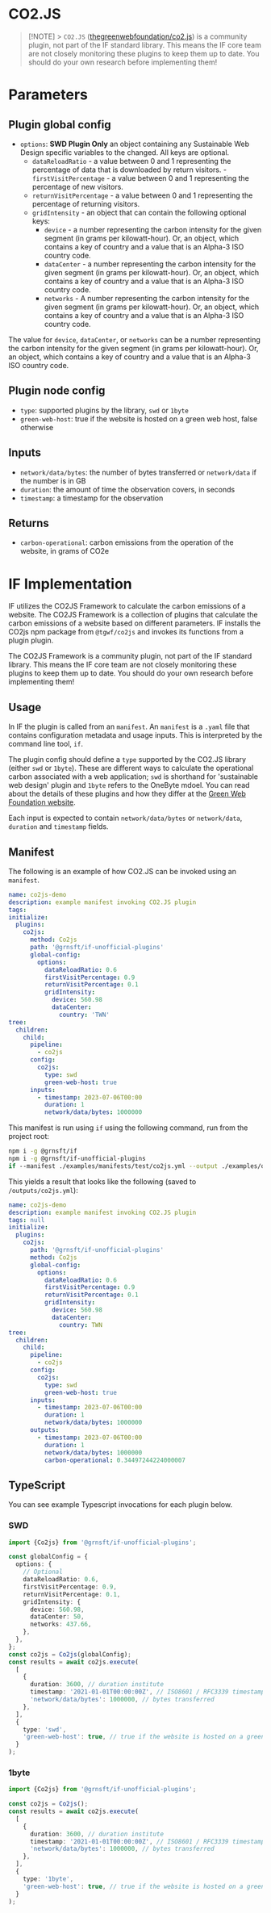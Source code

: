 # CO2.JS

> [!NOTE] > `CO2.JS` ([thegreenwebfoundation/co2.js](https://github.com/thegreenwebfoundation/co2.js)) is a community plugin, not part of the IF standard library. This means the IF core team are not closely monitoring these plugins to keep them up to date. You should do your own research before implementing them!

# Parameters

## Plugin global config

- `options`: **SWD Plugin Only** an object containing any Sustainable Web Design specific variables to the changed. All keys are optional.
  - `dataReloadRatio` - a value between 0 and 1 representing the percentage of data that is downloaded by return visitors. -`firstVisitPercentage` - a value between 0 and 1 representing the percentage of new visitors.
  - `returnVisitPercentage` - a value between 0 and 1 representing the percentage of returning visitors.
  - `gridIntensity` - an object that can contain the following optional keys:
    - `device` - a number representing the carbon intensity for the given segment (in grams per kilowatt-hour). Or, an object, which contains a key of country and a value that is an Alpha-3 ISO country code.
    - `dataCenter` - a number representing the carbon intensity for the given segment (in grams per kilowatt-hour). Or, an object, which contains a key of country and a value that is an Alpha-3 ISO country code.
    - `networks` - A number representing the carbon intensity for the given segment (in grams per kilowatt-hour). Or, an object, which contains a key of country and a value that is an Alpha-3 ISO country code.

The value for `device`, `dataCenter`, or `networks` can be a number representing the carbon intensity for the given segment (in grams per kilowatt-hour). Or, an object, which contains a key of country and a value that is an Alpha-3 ISO country code.

## Plugin node config

- `type`: supported plugins by the library, `swd` or `1byte`
- `green-web-host`: true if the website is hosted on a green web host, false otherwise

## Inputs

- `network/data/bytes`: the number of bytes transferred or `network/data` if the number is in GB
- `duration`: the amount of time the observation covers, in seconds
- `timestamp`: a timestamp for the observation

## Returns

- `carbon-operational`: carbon emissions from the operation of the website, in grams of CO2e

# IF Implementation

IF utilizes the CO2JS Framework to calculate the carbon emissions of a website. The CO2JS Framework is a collection of plugins that calculate the carbon emissions of a website based on different parameters. IF installs the CO2js npm package from `@tgwf/co2js` and invokes its functions from a plugin plugin.

The CO2JS Framework is a community plugin, not part of the IF standard library. This means the IF core team are not closely monitoring these plugins to keep them up to date. You should do your own research before implementing them!

## Usage

In IF the plugin is called from an `manifest`. An `manifest` is a `.yaml` file that contains configuration metadata and usage inputs. This is interpreted by the command line tool, `if`.

The plugin config should define a `type` supported by the CO2.JS library (either `swd` or `1byte`). These are different ways to calculate the operational carbon associated with a web application; `swd` is shorthand for 'sustainable web design' plugin and `1byte` refers to the OneByte mdoel. You can read about the details of these plugins and how they differ at the [Green Web Foundation website](https://developers.thegreenwebfoundation.org/co2js/explainer/methodologies-for-calculating-website-carbon/).

Each input is expected to contain `network/data/bytes` or `network/data`, `duration` and `timestamp` fields.

## Manifest

The following is an example of how CO2.JS can be invoked using an `manifest`.

```yaml
name: co2js-demo
description: example manifest invoking CO2.JS plugin
tags:
initialize:
  plugins:
    co2js:
      method: Co2js
      path: '@grnsft/if-unofficial-plugins'
      global-config:
        options:
          dataReloadRatio: 0.6
          firstVisitPercentage: 0.9
          returnVisitPercentage: 0.1
          gridIntensity:
            device: 560.98
            dataCenter:
              country: 'TWN'
tree:
  children:
    child:
      pipeline:
        - co2js
      config:
        co2js:
          type: swd
          green-web-host: true
      inputs:
        - timestamp: 2023-07-06T00:00
          duration: 1
          network/data/bytes: 1000000
```

This manifest is run using `if` using the following command, run from the project root:

```sh
npm i -g @grnsft/if
npm i -g @grnsft/if-unofficial-plugins
if --manifest ./examples/manifests/test/co2js.yml --output ./examples/outputs/co2js.yml
```

This yields a result that looks like the following (saved to `/outputs/co2js.yml`):

```yaml
name: co2js-demo
description: example manifest invoking CO2.JS plugin
tags: null
initialize:
  plugins:
    co2js:
      path: '@grnsft/if-unofficial-plugins'
      method: Co2js
      global-config:
        options:
          dataReloadRatio: 0.6
          firstVisitPercentage: 0.9
          returnVisitPercentage: 0.1
          gridIntensity:
            device: 560.98
            dataCenter:
              country: TWN
tree:
  children:
    child:
      pipeline:
        - co2js
      config:
        co2js:
          type: swd
          green-web-host: true
      inputs:
        - timestamp: 2023-07-06T00:00
          duration: 1
          network/data/bytes: 1000000
      outputs:
        - timestamp: 2023-07-06T00:00
          duration: 1
          network/data/bytes: 1000000
          carbon-operational: 0.34497244224000007
```

## TypeScript

You can see example Typescript invocations for each plugin below.

### SWD

```typescript
import {Co2js} from '@grnsft/if-unofficial-plugins';

const globalConfig = {
  options: {
    // Optional
    dataReloadRatio: 0.6,
    firstVisitPercentage: 0.9,
    returnVisitPercentage: 0.1,
    gridIntensity: {
      device: 560.98,
      dataCenter: 50,
      networks: 437.66,
    },
  },
};
const co2js = Co2js(globalConfig);
const results = await co2js.execute(
  [
    {
      duration: 3600, // duration institute
      timestamp: '2021-01-01T00:00:00Z', // ISO8601 / RFC3339 timestamp
      'network/data/bytes': 1000000, // bytes transferred
    },
  ],
  {
    type: 'swd',
    'green-web-host': true, // true if the website is hosted on a green web host, false otherwise
  }
);
```

### 1byte

```typescript
import {Co2js} from '@grnsft/if-unofficial-plugins';

const co2js = Co2js();
const results = await co2js.execute(
  [
    {
      duration: 3600, // duration institute
      timestamp: '2021-01-01T00:00:00Z', // ISO8601 / RFC3339 timestamp
      'network/data/bytes': 1000000, // bytes transferred
    },
  ],
  {
    type: '1byte',
    'green-web-host': true, // true if the website is hosted on a green web host, false otherwise
  }
);
```
